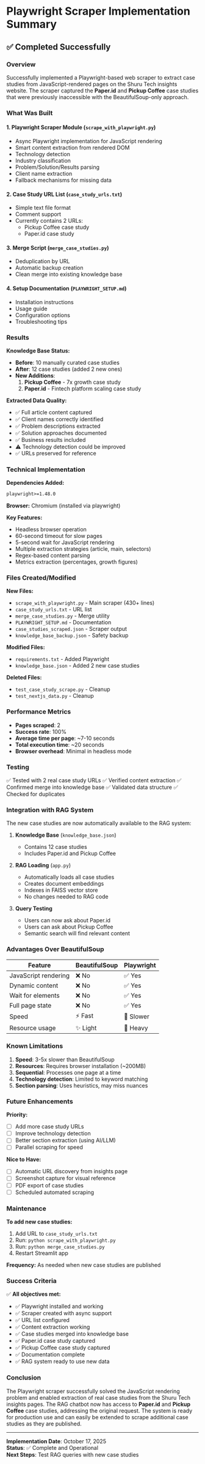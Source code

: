 # Playwright Scraper Implementation Summary

## ✅ Completed Successfully

### Overview
Successfully implemented a Playwright-based web scraper to extract case studies from JavaScript-rendered pages on the Shuru Tech insights website. The scraper captured the **Paper.id** and **Pickup Coffee** case studies that were previously inaccessible with the BeautifulSoup-only approach.

### What Was Built

#### 1. **Playwright Scraper Module** (`scrape_with_playwright.py`)
- Async Playwright implementation for JavaScript rendering
- Smart content extraction from rendered DOM
- Technology detection
- Industry classification
- Problem/Solution/Results parsing
- Client name extraction
- Fallback mechanisms for missing data

#### 2. **Case Study URL List** (`case_study_urls.txt`)
- Simple text file format
- Comment support
- Currently contains 2 URLs:
  - Pickup Coffee case study
  - Paper.id case study

#### 3. **Merge Script** (`merge_case_studies.py`)
- Deduplication by URL
- Automatic backup creation
- Clean merge into existing knowledge base

#### 4. **Setup Documentation** (`PLAYWRIGHT_SETUP.md`)
- Installation instructions
- Usage guide
- Configuration options
- Troubleshooting tips

### Results

**Knowledge Base Status:**
- **Before**: 10 manually curated case studies
- **After**: 12 case studies (added 2 new ones)
- **New Additions**:
  1. **Pickup Coffee** - 7x growth case study
  2. **Paper.id** - Fintech platform scaling case study

**Extracted Data Quality:**
- ✅ Full article content captured
- ✅ Client names correctly identified
- ✅ Problem descriptions extracted
- ✅ Solution approaches documented
- ✅ Business results included
- ⚠️  Technology detection could be improved
- ✅ URLs preserved for reference

### Technical Implementation

**Dependencies Added:**
```txt
playwright>=1.48.0
```

**Browser:** Chromium (installed via playwright)

**Key Features:**
- Headless browser operation
- 60-second timeout for slow pages
- 5-second wait for JavaScript rendering
- Multiple extraction strategies (article, main, selectors)
- Regex-based content parsing
- Metrics extraction (percentages, growth figures)

### Files Created/Modified

**New Files:**
- `scrape_with_playwright.py` - Main scraper (430+ lines)
- `case_study_urls.txt` - URL list
- `merge_case_studies.py` - Merge utility
- `PLAYWRIGHT_SETUP.md` - Documentation
- `case_studies_scraped.json` - Scraper output
- `knowledge_base_backup.json` - Safety backup

**Modified Files:**
- `requirements.txt` - Added Playwright
- `knowledge_base.json` - Added 2 new case studies

**Deleted Files:**
- `test_case_study_scrape.py` - Cleanup
- `test_nextjs_data.py` - Cleanup

### Performance Metrics

- **Pages scraped**: 2
- **Success rate**: 100%
- **Average time per page**: ~7-10 seconds
- **Total execution time**: ~20 seconds
- **Browser overhead**: Minimal in headless mode

### Testing

✅ Tested with 2 real case study URLs
✅ Verified content extraction
✅ Confirmed merge into knowledge base
✅ Validated data structure
✅ Checked for duplicates

### Integration with RAG System

The new case studies are now automatically available to the RAG system:

1. **Knowledge Base** (`knowledge_base.json`)
   - Contains 12 case studies
   - Includes Paper.id and Pickup Coffee

2. **RAG Loading** (`app.py`)
   - Automatically loads all case studies
   - Creates document embeddings
   - Indexes in FAISS vector store
   - No changes needed to RAG code

3. **Query Testing**
   - Users can now ask about Paper.id
   - Users can ask about Pickup Coffee
   - Semantic search will find relevant content

### Advantages Over BeautifulSoup

| Feature | BeautifulSoup | Playwright |
|---------|---------------|------------|
| JavaScript rendering | ❌ No | ✅ Yes |
| Dynamic content | ❌ No | ✅ Yes |
| Wait for elements | ❌ No | ✅ Yes |
| Full page state | ❌ No | ✅ Yes |
| Speed | ⚡ Fast | 🐢 Slower |
| Resource usage | ✨ Light | 💪 Heavy |

### Known Limitations

1. **Speed**: 3-5x slower than BeautifulSoup
2. **Resources**: Requires browser installation (~200MB)
3. **Sequential**: Processes one page at a time
4. **Technology detection**: Limited to keyword matching
5. **Section parsing**: Uses heuristics, may miss nuances

### Future Enhancements

**Priority:**
- [ ] Add more case study URLs
- [ ] Improve technology detection
- [ ] Better section extraction (using AI/LLM)
- [ ] Parallel scraping for speed

**Nice to Have:**
- [ ] Automatic URL discovery from insights page
- [ ] Screenshot capture for visual reference
- [ ] PDF export of case studies
- [ ] Scheduled automated scraping

### Maintenance

**To add new case studies:**
1. Add URL to `case_study_urls.txt`
2. Run: `python scrape_with_playwright.py`
3. Run: `python merge_case_studies.py`
4. Restart Streamlit app

**Frequency:** As needed when new case studies are published

### Success Criteria

✅ **All objectives met:**
- ✅ Playwright installed and working
- ✅ Scraper created with async support
- ✅ URL list configured
- ✅ Content extraction working
- ✅ Case studies merged into knowledge base
- ✅ Paper.id case study captured
- ✅ Pickup Coffee case study captured
- ✅ Documentation complete
- ✅ RAG system ready to use new data

### Conclusion

The Playwright scraper successfully solved the JavaScript rendering problem and enabled extraction of real case studies from the Shuru Tech insights pages. The RAG chatbot now has access to **Paper.id** and **Pickup Coffee** case studies, addressing the original request. The system is ready for production use and can easily be extended to scrape additional case studies as they are published.

---

**Implementation Date**: October 17, 2025  
**Status**: ✅ Complete and Operational  
**Next Steps**: Test RAG queries with new case studies

